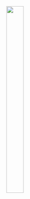 <div id="header" align="center">
  <img src="[car.png](https://giphy.com/gifs/Smolverse-smol-smolverse-swol-JqmupuTVZYaQX5s094)https://giphy.com/gifs/Smolverse-smol-smolverse-swol-JqmupuTVZYaQX5s094" width=30% height=500px/>
</div>
